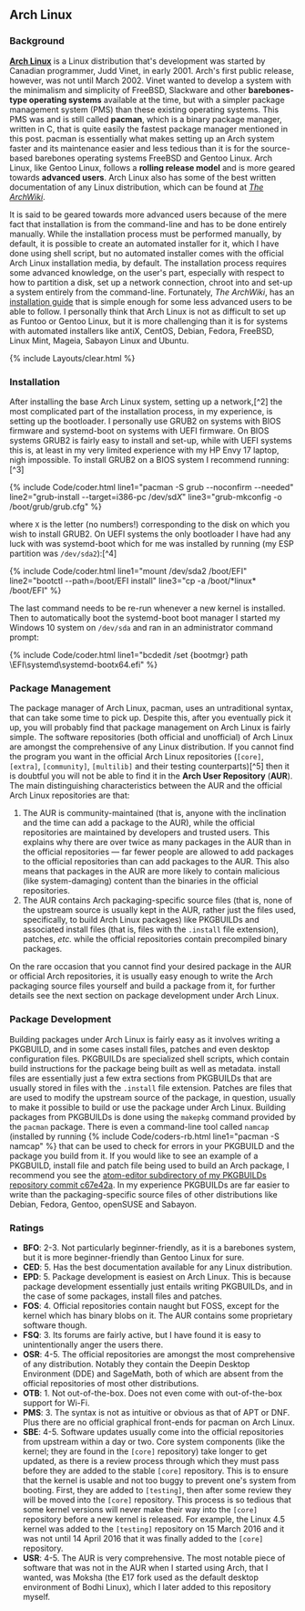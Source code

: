 ## Arch Linux

### Background

[**Arch Linux**](https://www.archlinux.org/) is a Linux distribution that's development was started by Canadian programmer, Judd Vinet, in early 2001. Arch's first public release, however, was not until March 2002. Vinet wanted to develop a system with the minimalism and simplicity of FreeBSD, Slackware and other **barebones-type operating systems** available at the time, but with a simpler package management system (PMS) than these existing operating systems. This PMS was and is still called **pacman**, which is a binary package manager, written in C, that is quite easily the fastest package manager mentioned in this post. pacman is essentially what makes setting up an Arch system faster and its maintenance easier and less tedious than it is for the source-based barebones operating systems FreeBSD and Gentoo Linux. Arch Linux, like Gentoo Linux, follows a **rolling release model** and is more geared towards **advanced users**. Arch Linux also has some of the best written documentation of any Linux distribution, which can be found at [*The ArchWiki*](https://wiki.archlinux.org).

It is said to be geared towards more advanced users because of the mere fact that installation is from the command-line and has to be done entirely manually. While the installation process must be performed manually, by default, it is possible to create an automated installer for it, which I have done using shell script, but no automated installer comes with the official Arch Linux installation media, by default. The installation process requires some advanced knowledge, on the user's part, especially with respect to how to partition a disk, set up a network connection, chroot into and set-up a system entirely from the command-line. Fortunately, *The ArchWiki*, has an [installation guide](https://wiki.archlinux.org/index.php/Installation_guide) that is simple enough for some less advanced users to be able to follow. I personally think that Arch Linux is not as difficult to set up as Funtoo or Gentoo Linux, but it is more challenging than it is for systems with automated installers like antiX, CentOS, Debian, Fedora, FreeBSD, Linux Mint, Mageia, Sabayon Linux and Ubuntu.

{% include Layouts/clear.html %}

### Installation
After installing the base Arch Linux system, setting up a network,[^2] the most complicated part of the installation process, in my experience, is setting up the bootloader. I personally use GRUB2 on systems with BIOS firmware and systemd-boot on systems with UEFI firmware. On BIOS systems GRUB2 is fairly easy to install and set-up, while with UEFI systems this is, at least in my very limited experience with my HP Envy 17 laptop, nigh impossible. To install GRUB2 on a BIOS system I recommend running:[^3]

{% include Code/coder.html line1="pacman -S grub --noconfirm --needed" line2="grub-install --target=i386-pc /dev/sd<i>X</i>" line3="grub-mkconfig -o /boot/grub/grub.cfg" %}

where `X` is the letter (no numbers!) corresponding to the disk on which you wish to install GRUB2. On UEFI systems the only bootloader I have had any luck with was systemd-boot which for me was installed by running (my ESP partition was `/dev/sda2`):[^4]

{% include Code/coder.html line1="mount /dev/sda2 /boot/EFI" line2="bootctl --path=/boot/EFI install" line3="cp -a /boot/&#42;linux&#42; /boot/EFI" %}

The last command needs to be re-run whenever a new kernel is installed. Then to automatically boot the systemd-boot boot manager I started my Windows 10 system on `/dev/sda` and ran in an administrator command prompt:

{% include Code/coder.html line1="bcdedit /set {bootmgr} path \EFI\systemd\systemd-bootx64.efi" %}

### Package Management
The package manager of Arch Linux, pacman, uses an untraditional syntax, that can take some time to pick up. Despite this, after you eventually pick it up, you will probably find that package management on Arch Linux is fairly simple. The software repositories (both official and unofficial) of Arch Linux are amongst the comprehensive of any Linux distribution. If you cannot find the program you want in the official Arch Linux repositories (`[core]`, `[extra]`, `[community]`, `[multilib]` and their testing counterparts)[^5] then it is doubtful you will not be able to find it in the **Arch User Repository** (**AUR**). The main distinguishing characteristics between the AUR and the official Arch Linux repositories are that:

1. The AUR is community-maintained (that is, anyone with the inclination and the time can add a package to the AUR), while the official repositories are maintained by developers and trusted users. This explains why there are over twice as many packages in the AUR than in the official repositories &mdash; far fewer people are allowed to add packages to the official repositories than can add packages to the AUR. This also means that packages in the AUR are more likely to contain malicious (like system-damaging) content than the binaries in the official repositories.
2. The AUR contains Arch packaging-specific source files (that is, none of the upstream source is usually kept in the AUR, rather just the files used, specifically, to build Arch Linux packages) like PKGBUILDs and associated install files (that is, files with the `.install` file extension), patches, *etc.* while the official repositories contain precompiled binary packages.

On the rare occasion that you cannot find your desired package in the AUR or official Arch repositories, it is usually easy enough to write the Arch packaging source files yourself and build a package from it, for further details see the next section on package development under Arch Linux.

### Package Development
Building packages under Arch Linux is fairly easy as it involves writing a PKGBUILD, and in some cases install files, patches and even desktop configuration files. PKGBUILDs are specialized shell scripts, which contain build instructions for the package being built as well as metadata. install files are essentially just a few extra sections from PKGBUILDs that are usually stored in files with the `.install` file extension. Patches are files that are used to modify the upstream source of the package, in question, usually to make it possible to build or use the package under Arch Linux. Building packages from PKGBUILDs is done using the `makepkg` command provided by the `pacman` package. There is even a command-line tool called `namcap` (installed by running {% include Code/coders-rb.html line1="pacman -S namcap" %} that can be used to check for errors in your PKGBUILD and the package you build from it. If you would like to see an example of a PKGBUILD, install file and patch file being used to build an Arch package, I recommend you see the [atom-editor subdirectory of my PKGBUILDs repository commit c67e42a](https://github.com/fusion809/PKGBUILDs/tree/c67e42a548900cfab7be38753a2e2037d95f3d39/atom-editor). In my experience PKGBUILDs are far easier to write than the packaging-specific source files of other distributions like Debian, Fedora, Gentoo, openSUSE and Sabayon.

### Ratings
* **BFO**: 2-3. Not particularly beginner-friendly, as it is a barebones system, but it is more beginner-friendly than Gentoo Linux for sure.
* **CED**: 5. Has the best documentation available for any Linux distribution.
* **EPD**: 5. Package development is easiest on Arch Linux. This is because package development essentially just entails writing PKGBUILDs, and in the case of some packages, install files and patches.
* **FOS**: 4. Official repositories contain naught but FOSS, except for the kernel which has binary blobs on it. The AUR contains some proprietary software though.
* **FSQ**: 3. Its forums are fairly active, but I have found it is easy to unintentionally anger the users there.
* **OSR**: 4-5. The official repositories are amongst the most comprehensive of any distribution. Notably they contain the Deepin Desktop Environment (DDE) and SageMath, both of which are absent from the official repositories of most other distributions.
* **OTB**: 1. Not out-of-the-box. Does not even come with out-of-the-box support for Wi-Fi.
* **PMS**: 3. The syntax is not as intuitive or obvious as that of APT or DNF. Plus there are no official graphical front-ends for pacman on Arch Linux.
* **SBE**: 4-5. Software updates usually come into the official repositories from upstream within a day or two. Core system components (like the kernel; they are found in the `[core]` repository) take longer to get updated, as there is a review process through which they must pass before they are added to the stable `[core]` repository. This is to ensure that the kernel is usable and not too buggy to prevent one's system from booting. First, they are added to `[testing]`, then after some review they will be moved into the `[core]` repository. This process is so tedious that some kernel versions will never make their way into the `[core]` repository before a new kernel is released. For example, the Linux 4.5 kernel was added to the `[testing]` repository on 15 March 2016 and it was not until 14 April 2016 that it was finally added to the `[core]` repository.
* **USR**: 4-5. The AUR is very comprehensive. The most notable piece of software that was not in the AUR when I started using Arch, that I wanted, was Moksha (the E17 fork used as the default desktop environment of Bodhi Linux), which I later added to this repository myself.
